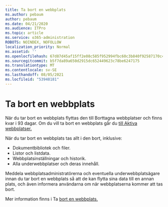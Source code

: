```yaml
---
title: Ta bort en webbplats
ms.author: pebaum
author: pebaum
ms.date: 04/21/2020
ms.audience: ITPro
ms.topic: article
ms.service: o365-administration
ROBOTS: NOINDEX, NOFOLLOW
localization_priority: Normal
ms.assetid: ''
ms.openlocfilehash: 67d87d45af15ff2e08c585f952994fbc60c3b840f92587170c45ab3c9b53c6e2
ms.sourcegitcommit: b5f7da89a650d2915dc652449623c78be6247175
ms.translationtype: MT
ms.contentlocale: sv-SE
ms.lasthandoff: 08/05/2021
ms.locfileid: "53948181"
---
```

# <a name="delete-a-site"></a>Ta bort en webbplats

När du tar bort en webbplats flyttas den till Borttagna webbplatser och finns kvar i 93 dagar. Om du vill ta bort en webbplats går du [till Aktiva webbplatser.](https://admin.microsoft.com/sharepoint?page=sitemanagement&modern=true) 

När du tar bort en webbplats tas allt i den bort, inklusive:

- Dokumentbibliotek och filer.
- Listor och listdata.
- Webbplatsinställningar och historik.
- Alla underwebbplatser och deras innehåll.

Meddela webbplatsadministratörerna och eventuella underwebbplatsägare innan du tar bort en webbplats så att de kan flytta sina data till en annan plats, och även informera användarna om när webbplatserna kommer att tas bort.

Mer information finns i Ta [bort en webbplats.](https://docs.microsoft.com/sharepoint/delete-site-collection)
